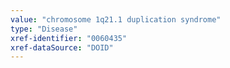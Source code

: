 ```yaml
---
value: "chromosome 1q21.1 duplication syndrome"
type: "Disease"
xref-identifier: "0060435"
xref-dataSource: "DOID"
---
```

